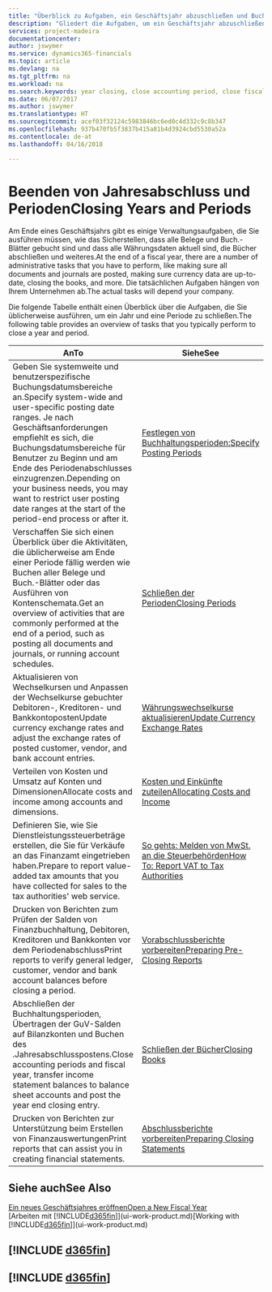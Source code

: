 ```yaml
---
title: "Überblick zu Aufgaben, ein Geschäftsjahr abzuschließen und Buchhaltungsperioden| Microsoft Docs"
description: "Gliedert die Aufgaben, um ein Geschäftsjahr abzuschließen oder Buchhaltungsperiode, beispielsweise der Belege und die Buch.-Blätter sind vergewissernd gebucht überprüfend und Bankguthaben."
services: project-madeira
documentationcenter: 
author: jswymer
ms.service: dynamics365-financials
ms.topic: article
ms.devlang: na
ms.tgt_pltfrm: na
ms.workload: na
ms.search.keywords: year closing, close accounting period, close fiscal year, bank account detailed trial balance
ms.date: 06/07/2017
ms.author: jswymer
ms.translationtype: HT
ms.sourcegitcommit: acef03f32124c5983846bc6ed0c4d332c9c8b347
ms.openlocfilehash: 937b470fb5f3837b415a81b4d3924cbd5530a52a
ms.contentlocale: de-at
ms.lasthandoff: 04/16/2018

---
```

# <a name="closing-years-and-periods"></a><span data-ttu-id="9ec11-103">Beenden von Jahresabschluss und Perioden</span><span class="sxs-lookup"><span data-stu-id="9ec11-103">Closing Years and Periods</span></span>
<span data-ttu-id="9ec11-104">Am Ende eines Geschäftsjahrs gibt es einige Verwaltungsaufgaben, die Sie ausführen müssen, wie das Sicherstellen, dass alle Belege und Buch.-Blätter gebucht sind und dass alle Währungsdaten aktuell sind, die Bücher abschließen und weiteres.</span><span class="sxs-lookup"><span data-stu-id="9ec11-104">At the end of a fiscal year, there are a number of administrative tasks that you have to perform, like making sure all documents and journals are posted, making sure currency data are up-to-date, closing the books, and more.</span></span> <span data-ttu-id="9ec11-105">Die tatsächlichen Aufgaben hängen von Ihrem Unternehmen ab.</span><span class="sxs-lookup"><span data-stu-id="9ec11-105">The actual tasks will depend your company.</span></span>

<span data-ttu-id="9ec11-106">Die folgende Tabelle enthält einen Überblick über die Aufgaben, die Sie üblicherweise ausführen, um ein Jahr und eine Periode zu schließen.</span><span class="sxs-lookup"><span data-stu-id="9ec11-106">The following table provides an overview of tasks that you typically perform to close a year and period.</span></span>

| <span data-ttu-id="9ec11-107">An</span><span class="sxs-lookup"><span data-stu-id="9ec11-107">To</span></span> | <span data-ttu-id="9ec11-108">Siehe</span><span class="sxs-lookup"><span data-stu-id="9ec11-108">See</span></span> |
| --- | --- |
| <span data-ttu-id="9ec11-109">Geben Sie systemweite und benutzerspezifische Buchungsdatumsbereiche an.</span><span class="sxs-lookup"><span data-stu-id="9ec11-109">Specify system-wide and user-specific posting date ranges.</span></span> <span data-ttu-id="9ec11-110">Je nach Geschäftsanforderungen empfiehlt es sich, die Buchungsdatumsbereiche für Benutzer zu Beginn und am Ende des Periodenabschlusses einzugrenzen.</span><span class="sxs-lookup"><span data-stu-id="9ec11-110">Depending on your business needs, you may want to restrict user posting date ranges at the start of the period-end process or after it.</span></span> |[<span data-ttu-id="9ec11-111">Festlegen von Buchhaltungsperioden:</span><span class="sxs-lookup"><span data-stu-id="9ec11-111">Specify Posting Periods</span></span>](finance-how-specify-posting-periods.md) |
| <span data-ttu-id="9ec11-112">Verschaffen Sie sich einen Überblick über die Aktivitäten, die üblicherweise am Ende einer Periode fällig werden wie Buchen aller Belege und Buch.-Blätter oder das Ausführen von Kontenschemata.</span><span class="sxs-lookup"><span data-stu-id="9ec11-112">Get an overview of activities that are commonly performed at the end of a period, such as posting all documents and journals, or running account schedules.</span></span> |[<span data-ttu-id="9ec11-113">Schließen der Perioden</span><span class="sxs-lookup"><span data-stu-id="9ec11-113">Closing Periods</span></span>](year-how-complete-period-end-processes.md) |
| <span data-ttu-id="9ec11-114">Aktualisieren von Wechselkursen und Anpassen der Wechselkurse gebuchter Debitoren-, Kreditoren- und Bankkontoposten</span><span class="sxs-lookup"><span data-stu-id="9ec11-114">Update currency exchange rates and adjust the exchange rates of posted customer, vendor, and bank account entries.</span></span> |[<span data-ttu-id="9ec11-115">Währungswechselkurse aktualisieren</span><span class="sxs-lookup"><span data-stu-id="9ec11-115">Update Currency Exchange Rates</span></span>](finance-how-update-currencies.md) |
| <span data-ttu-id="9ec11-116">Verteilen von Kosten und Umsatz auf Konten und Dimensionen</span><span class="sxs-lookup"><span data-stu-id="9ec11-116">Allocate costs and income among accounts and dimensions.</span></span> |[<span data-ttu-id="9ec11-117">Kosten und Einkünfte zuteilen</span><span class="sxs-lookup"><span data-stu-id="9ec11-117">Allocating Costs and Income</span></span>](year-allocate-costs-income.md) |
| <span data-ttu-id="9ec11-118">Definieren Sie, wie Sie Dienstleistungssteuerbeträge erstellen, die Sie für Verkäufe an das Finanzamt eingetrieben haben.</span><span class="sxs-lookup"><span data-stu-id="9ec11-118">Prepare to report value-added tax amounts that you have collected for sales to the tax authorities' web service.</span></span> |[<span data-ttu-id="9ec11-119">So gehts: Melden von MwSt. an die Steuerbehörden</span><span class="sxs-lookup"><span data-stu-id="9ec11-119">How To: Report VAT to Tax Authorities</span></span>](finance-how-report-vat.md)|
| <span data-ttu-id="9ec11-120">Drucken von Berichten zum Prüfen der Salden von Finanzbuchhaltung, Debitoren, Kreditoren und Bankkonten vor dem Periodenabschluss</span><span class="sxs-lookup"><span data-stu-id="9ec11-120">Print reports to verify general ledger, customer, vendor and bank account balances before closing a period.</span></span> |[<span data-ttu-id="9ec11-121">Vorabschlussberichte vorbereiten</span><span class="sxs-lookup"><span data-stu-id="9ec11-121">Preparing Pre-Closing Reports</span></span>](year-prepare-preclose-reports.md) |
| <span data-ttu-id="9ec11-122">Abschließen der Buchhaltungsperioden, Übertragen der GuV-Salden auf Bilanzkonten und Buchen des .Jahresabschlusspostens.</span><span class="sxs-lookup"><span data-stu-id="9ec11-122">Close accounting periods and fiscal year, transfer income statement balances to balance sheet accounts and post the year end closing entry.</span></span> |[<span data-ttu-id="9ec11-123">Schließen der Bücher</span><span class="sxs-lookup"><span data-stu-id="9ec11-123">Closing Books</span></span>](year-close-books.md) |
| <span data-ttu-id="9ec11-124">Drucken von Berichten zur Unterstützung beim Erstellen von Finanzauswertungen</span><span class="sxs-lookup"><span data-stu-id="9ec11-124">Print reports that can assist you in creating financial statements.</span></span> |[<span data-ttu-id="9ec11-125">Abschlussberichte vorbereiten</span><span class="sxs-lookup"><span data-stu-id="9ec11-125">Preparing Closing Statements</span></span>](year-prepare-close-statement.md) |

## <a name="see-also"></a><span data-ttu-id="9ec11-126">Siehe auch</span><span class="sxs-lookup"><span data-stu-id="9ec11-126">See Also</span></span>
[<span data-ttu-id="9ec11-127">Ein neues Geschäftsjahres eröffnen</span><span class="sxs-lookup"><span data-stu-id="9ec11-127">Open a New Fiscal Year</span></span>](finance-how-open-new-fiscal-year.md)  
<span data-ttu-id="9ec11-128">[Arbeiten mit [!INCLUDE[d365fin](includes/d365fin_md.md)]](ui-work-product.md)</span><span class="sxs-lookup"><span data-stu-id="9ec11-128">[Working with [!INCLUDE[d365fin](includes/d365fin_md.md)]](ui-work-product.md)</span></span>

## [!INCLUDE [d365fin](includes/free_trial_md.md)]  
## [!INCLUDE [d365fin](includes/training_link_md.md)]

